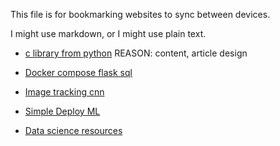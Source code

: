 This file is for bookmarking websites to sync between devices.

I might use markdown, or I might use plain text.

- [c library from python](https://stavshamir.github.io/python/making-your-c-library-callable-from-python-by-wrapping-it-with-cython/)
REASON: content, article design

- [Docker compose flask sql](https://stavshamir.github.io/python/dockerizing-a-flask-mysql-app-with-docker-compose/)

- [Image tracking cnn](https://github.com/matterport/Mask_RCNN)


- [Simple Deploy ML](https://towardsdatascience.com/simple-way-to-deploy-machine-learning-models-to-cloud-fd58b771fdcf) 

- [Data science resources](https://towardsdatascience.com/how-id-learn-data-science-if-i-could-start-over-2-years-in-b821d8a4876c)
